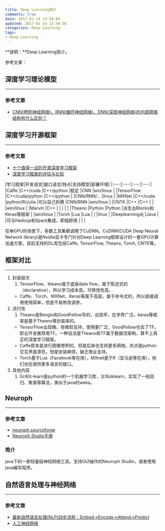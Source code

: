 ```yaml
---
title: Deep Learning简介
comments: true
date: 2017-01-14 13:58:04
updated: 2017-01-14 13:58:56
categories: Deep Learning
tags:
- Deep Learning
---
```


**说明：**Deep Learning简介。
<!-- more -->


参考文章：

## 深度学习理论模型
---
### 参考文章

* [CNN(卷积神经网络)、RNN(循环神经网络)、DNN(深度神经网络)的内部网络结构有什么区别？](http://www.toutiao.com/i6316989504984973825/?tt_from=mobile_qq&utm_campaign=client_share&app=news_article&utm_source=mobile_qq&iid=6168746227&utm_medium=toutiao_ios)


## 深度学习开源框架
---
### 参考文章
* [十个值得一试的开源深度学习框架](http://www.cnblogs.com/bluestorm/p/5328585.html)
* [深度学习框架的评估与比较](http://www.infoq.com/cn/news/2016/01/evaluation-comparison-deep-learn?utm_campaign=infoq_content&)


|学习框架|开发语言|接口语言|特点|支持模型|部署环境|
|:---:|:---:|:---:|:---:|
|Caffe	|C++/cuda	|C++/python	|稳定	|CNN	|win/linux |
|TensorFlow	|C++/cuda/python	|C++/python	|	|CNN/RNN/…	|linux	|
|MXNet	|C++/cuda	|python/R/Julia	|可以自己折腾	|CNN/RNN	|win/linux	|
|CNTK	|C++	|C++	|	|	|win/linux	|
|Marvin	|C++	|	|	|	|	|
|Theano	|Python	|Python	|派生出Blocks和Keras等框架	|	|win/linux	|
|Torch	|Lua	|Lua	|	|	|linux	|
|Deeplearning4j	|Java	|	|可与Hadoop和Spark集成，即插即用	|	|	|

在单GPU的场景下，多数工具集都调用了CuDNN。CuDNN(CUDA Deep Neural Network library)是Nvidia显卡专门针对Deep Learning框架设计的一套GPU计算加速方案，目前支持的DL库包括Caffe, TensorFlow, Theano, Torch, CNTK等。

## 框架对比
---
1. 封装层次
	1. TensorFlow、theano属于底层data flow，属于陈述式的（declarative），所以学习成本高，可修改性高。
	* Caffe、Torch、MXNet、Keras等属于高层，属于命令式的，所以直接调用使用简单，但是不易修改调参。
2. 流行性
	1. Theano是Bengio和GoodFellow写的，出现早，在学界广泛。keras等框架是基于Theano等封装来的。
	* TensorFlow出现晚，有微软支持，使用更广泛，GoodFellow也去了TF。职业开发推荐用TF。一种说法是Theano和TF属于数据流架构，算不上真正的深度学习框架。
	* Caffe原本是进行图像卷积的，但是后来也支持更多网络。优点是python交互界面漂亮，但是安装麻烦，缺乏商业支持。
	* Torch基于Lua（Facebook等在用），MXnet基于R（亚马逊等在用），他们也在提供更多语言的接口。
3. 其他内容
	1. SciKit-learn是python的一个机器学习库，又叫sklearn，实现了一些回归、聚类等算法，类似于java的weka。

## Neuroph
---
###  参考文章
* [neuroph.sourceforge](http://neuroph.sourceforge.net/)
* [Neuroph Studio手册](http://neuroph.sourceforge.net/Getting%20Started%20with%20Neuroph%202.7.pdf)

### 简介
java下的一款轻量级神经网络工具。支持GUI操作的Neuroph Studio，或者使用java编写程序。

## 自然语言处理与神经网络
---
### 参考文章
* [最新自然语言处理(NLP)四步流程：Embed->Encode->Attend->Predict](http://www.toutiao.com/i6353561267763954178/?tt_from=mobile_qq&utm_campaign=client_share&app=news_article&utm_source=mobile_qq&iid=6168746227&utm_medium=toutiao_ios)
* [人工神经网络](http://www.toutiao.com/i6353823576730108418/?tt_from=mobile_qq&utm_campaign=client_share&app=news_article&utm_source=mobile_qq&iid=6168746227&utm_medium=toutiao_ios)


